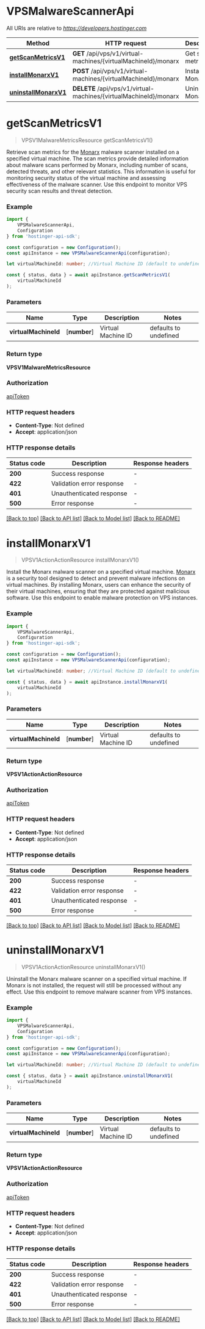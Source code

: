 # VPSMalwareScannerApi

All URIs are relative to *https://developers.hostinger.com*

|Method | HTTP request | Description|
|------------- | ------------- | -------------|
|[**getScanMetricsV1**](#getscanmetricsv1) | **GET** /api/vps/v1/virtual-machines/{virtualMachineId}/monarx | Get scan metrics|
|[**installMonarxV1**](#installmonarxv1) | **POST** /api/vps/v1/virtual-machines/{virtualMachineId}/monarx | Install Monarx|
|[**uninstallMonarxV1**](#uninstallmonarxv1) | **DELETE** /api/vps/v1/virtual-machines/{virtualMachineId}/monarx | Uninstall Monarx|

# **getScanMetricsV1**
> VPSV1MalwareMetricsResource getScanMetricsV1()

Retrieve scan metrics for the [Monarx](https://www.monarx.com/) malware scanner installed on a specified virtual machine.  The scan metrics provide detailed information about malware scans performed by Monarx, including number of scans,  detected threats, and other relevant statistics. This information is useful for monitoring security status of the  virtual machine and assessing effectiveness of the malware scanner.  Use this endpoint to monitor VPS security scan results and threat detection.

### Example

```typescript
import {
    VPSMalwareScannerApi,
    Configuration
} from 'hostinger-api-sdk';

const configuration = new Configuration();
const apiInstance = new VPSMalwareScannerApi(configuration);

let virtualMachineId: number; //Virtual Machine ID (default to undefined)

const { status, data } = await apiInstance.getScanMetricsV1(
    virtualMachineId
);
```

### Parameters

|Name | Type | Description  | Notes|
|------------- | ------------- | ------------- | -------------|
| **virtualMachineId** | [**number**] | Virtual Machine ID | defaults to undefined|


### Return type

**VPSV1MalwareMetricsResource**

### Authorization

[apiToken](../README.md#apiToken)

### HTTP request headers

 - **Content-Type**: Not defined
 - **Accept**: application/json


### HTTP response details
| Status code | Description | Response headers |
|-------------|-------------|------------------|
|**200** | Success response |  -  |
|**422** | Validation error response |  -  |
|**401** | Unauthenticated response |  -  |
|**500** | Error response |  -  |

[[Back to top]](#) [[Back to API list]](../README.md#documentation-for-api-endpoints) [[Back to Model list]](../README.md#documentation-for-models) [[Back to README]](../README.md)

# **installMonarxV1**
> VPSV1ActionActionResource installMonarxV1()

Install the Monarx malware scanner on a specified virtual machine.  [Monarx](https://www.monarx.com/) is a security tool designed to detect and prevent malware infections on virtual machines.  By installing Monarx, users can enhance the security of their virtual machines, ensuring that they are protected against malicious software.  Use this endpoint to enable malware protection on VPS instances.

### Example

```typescript
import {
    VPSMalwareScannerApi,
    Configuration
} from 'hostinger-api-sdk';

const configuration = new Configuration();
const apiInstance = new VPSMalwareScannerApi(configuration);

let virtualMachineId: number; //Virtual Machine ID (default to undefined)

const { status, data } = await apiInstance.installMonarxV1(
    virtualMachineId
);
```

### Parameters

|Name | Type | Description  | Notes|
|------------- | ------------- | ------------- | -------------|
| **virtualMachineId** | [**number**] | Virtual Machine ID | defaults to undefined|


### Return type

**VPSV1ActionActionResource**

### Authorization

[apiToken](../README.md#apiToken)

### HTTP request headers

 - **Content-Type**: Not defined
 - **Accept**: application/json


### HTTP response details
| Status code | Description | Response headers |
|-------------|-------------|------------------|
|**200** | Success response |  -  |
|**422** | Validation error response |  -  |
|**401** | Unauthenticated response |  -  |
|**500** | Error response |  -  |

[[Back to top]](#) [[Back to API list]](../README.md#documentation-for-api-endpoints) [[Back to Model list]](../README.md#documentation-for-models) [[Back to README]](../README.md)

# **uninstallMonarxV1**
> VPSV1ActionActionResource uninstallMonarxV1()

Uninstall the Monarx malware scanner on a specified virtual machine.  If Monarx is not installed, the request will still be processed without any effect.  Use this endpoint to remove malware scanner from VPS instances.

### Example

```typescript
import {
    VPSMalwareScannerApi,
    Configuration
} from 'hostinger-api-sdk';

const configuration = new Configuration();
const apiInstance = new VPSMalwareScannerApi(configuration);

let virtualMachineId: number; //Virtual Machine ID (default to undefined)

const { status, data } = await apiInstance.uninstallMonarxV1(
    virtualMachineId
);
```

### Parameters

|Name | Type | Description  | Notes|
|------------- | ------------- | ------------- | -------------|
| **virtualMachineId** | [**number**] | Virtual Machine ID | defaults to undefined|


### Return type

**VPSV1ActionActionResource**

### Authorization

[apiToken](../README.md#apiToken)

### HTTP request headers

 - **Content-Type**: Not defined
 - **Accept**: application/json


### HTTP response details
| Status code | Description | Response headers |
|-------------|-------------|------------------|
|**200** | Success response |  -  |
|**422** | Validation error response |  -  |
|**401** | Unauthenticated response |  -  |
|**500** | Error response |  -  |

[[Back to top]](#) [[Back to API list]](../README.md#documentation-for-api-endpoints) [[Back to Model list]](../README.md#documentation-for-models) [[Back to README]](../README.md)


